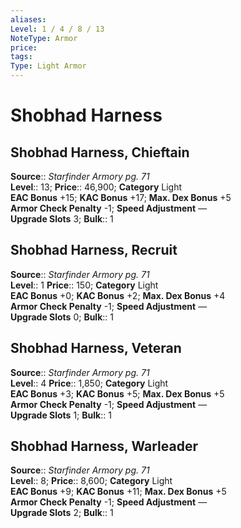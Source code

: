 ```yaml
---
aliases: 
Level: 1 / 4 / 8 / 13
NoteType: Armor
price: 
tags: 
Type: Light Armor
---
```


# Shobhad Harness

## Shobhad Harness, Chieftain

**Source**:: _Starfinder Armory pg. 71_  
**Level**:: 13;
**Price**:: 46,900; **Category** Light  
**EAC Bonus** +15; **KAC Bonus** +17; **Max. Dex Bonus** +5  
**Armor Check Penalty** -1; **Speed Adjustment** —  
**Upgrade Slots** 3; **Bulk**:: 1

## Shobhad Harness, Recruit

**Source**:: _Starfinder Armory pg. 71_  
**Level**:: 1
**Price**:: 150; **Category** Light  
**EAC Bonus** +0; **KAC Bonus** +2; **Max. Dex Bonus** +4  
**Armor Check Penalty** -1; **Speed Adjustment** —  
**Upgrade Slots** 0; **Bulk**:: 1

## Shobhad Harness, Veteran

**Source**:: _Starfinder Armory pg. 71_  
**Level**:: 4
**Price**:: 1,850; **Category** Light  
**EAC Bonus** +3; **KAC Bonus** +5; **Max. Dex Bonus** +5  
**Armor Check Penalty** -1; **Speed Adjustment** —  
**Upgrade Slots** 1; **Bulk**:: 1

## Shobhad Harness, Warleader

**Source**:: _Starfinder Armory pg. 71_  
**Level**:: 8;
**Price**:: 8,600; **Category** Light  
**EAC Bonus** +9; **KAC Bonus** +11; **Max. Dex Bonus** +5  
**Armor Check Penalty** -1; **Speed Adjustment** —  
**Upgrade Slots** 2; **Bulk**:: 1
